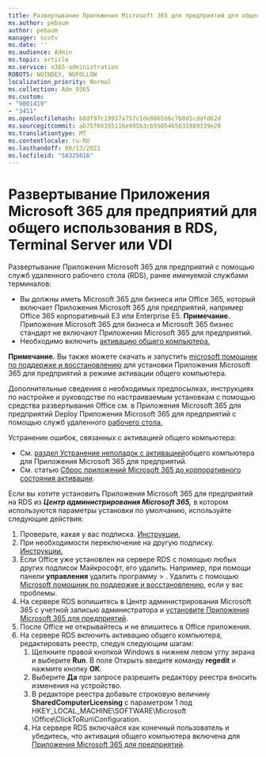 ```yaml
---
title: Развертывание Приложения Microsoft 365 для предприятий для общего использования в RDS, Terminal Server или VDI
ms.author: pebaum
author: pebaum
manager: scotv
ms.date: ''
ms.audience: Admin
ms.topic: article
ms.service: o365-administration
ROBOTS: NOINDEX, NOFOLLOW
localization_priority: Normal
ms.collection: Adm_O365
ms.custom:
- "9001419"
- "3411"
ms.openlocfilehash: b8df97c19937a757c1de9865b6c7b8d1cddfd62d
ms.sourcegitcommit: ab75f66355116e995b3cb5505465b31989339e28
ms.translationtype: MT
ms.contentlocale: ru-RU
ms.lasthandoff: 08/13/2021
ms.locfileid: "58325616"
---
```

# <a name="deploying-microsoft-365-apps-for-enterprise-for-shared-use-on-rds-terminal-server-or-vdi"></a>Развертывание Приложения Microsoft 365 для предприятий для общего использования в RDS, Terminal Server или VDI

Развертывание Приложения Microsoft 365 для предприятий с помощью служб удаленного рабочего стола (RDS), ранее именуемой службами терминалов:

- Вы должны иметь Microsoft 365 для бизнеса или Office 365, который включает Приложения Microsoft 365 для предприятий, например Office 365 корпоративный E3 или Enterprise E5.
   **Примечание.** Приложения Microsoft 365 для бизнеса и Microsoft 365 бизнес стандарт не включают Приложения Microsoft 365 для предприятий.
- Необходимо включить [активацию общего компьютера.](https://docs.microsoft.com/DeployOffice/overview-shared-computer-activation)

**Примечание.** Вы также можете скачать и запустить [microsoft помощник по поддержке и восстановлению](https://aka.ms/SaRA_OfficeSCA_M365Portal) для установки Приложения Microsoft 365 для предприятий в режиме активации общего компьютера.

Дополнительные сведения о необходимых предпосылках, инструкциях по настройке и руководстве по настраиваемым установкам с помощью средства развертывания Office см. в Приложения Microsoft 365 для предприятий Deploy Приложения Microsoft 365 для предприятий с помощью служб удаленного [рабочего стола.](https://docs.microsoft.com/DeployOffice/deploy-microsoft-365-apps-remote-desktop-services)

Устранение ошибок, связанных с активацией общего компьютера:

- См. [раздел Устранение неполадок с активацией](https://docs.microsoft.com/DeployOffice/troubleshoot-shared-computer-activation)общего компьютера для Приложения Microsoft 365 для предприятий.
- См. статью [Сброс приложений Microsoft 365 до корпоративного состояния активации](https://go.microsoft.com/fwlink/?linkid=2109218).

Если вы хотите установить Приложения Microsoft 365 для предприятий на RDS из ***Центр администрирования Microsoft 365,*** в котором используются параметры установки по умолчанию, используйте следующие действия:

1. Проверьте, какая у вас подписка. [Инструкции.](https://docs.microsoft.com/microsoft-365/admin/admin-overview/what-subscription-do-i-have)
2. При необходимости переключение на другую подписку. [Инструкции.](https://docs.microsoft.com/microsoft-365/commerce/subscriptions/switch-to-a-different-plan)
3. Если Office уже установлен на сервере RDS с помощью любых других подписок Майкрософт, его удалить. Например, при помощи панели **управления** удалить программу  >  . Удалить с помощью [Microsoft помощник по поддержке и восстановлению,](https://aka.ms/SARA-OfficeUninstall-Alchemy) если у вас проблемы.
4. На сервере RDS вопишитесь в Центр администрирования Microsoft 365 с учетной записью администратора и [установите Приложения Microsoft 365 для предприятий](https://portal.office.com/OLS/MySoftware.aspx).
5. После Office не открывайтесь и не впишитесь в Office приложения. 
6. На сервере RDS включить активацию общего компьютера, редактировать реестр, следуя следующим шагам:
   1. Щелкните правой кнопкой Windows в нижнем левом углу экрана и выберите **Run**. В поле Открыть введите команду **regedit** и нажмите кнопку **ОК**.
   2. Выберите **Да** при запросе разрешить редактору реестра вносить изменения на устройство.
   3. В редакторе реестра добавьте строковую величину **SharedComputerLicensing** с параметром 1 под HKEY_LOCAL_MACHINE\SOFTWARE\Microsoft \Office\ClickToRun\Configuration.
   4. На сервере RDS  включайся как конечный пользователь и убедитесь, что активация общего компьютера включена для [Приложения Microsoft 365 для предприятий](https://docs.microsoft.com/DeployOffice/troubleshoot-shared-computer-activation#verify-that-activation-for-microsoft-365-apps-succeeded).

